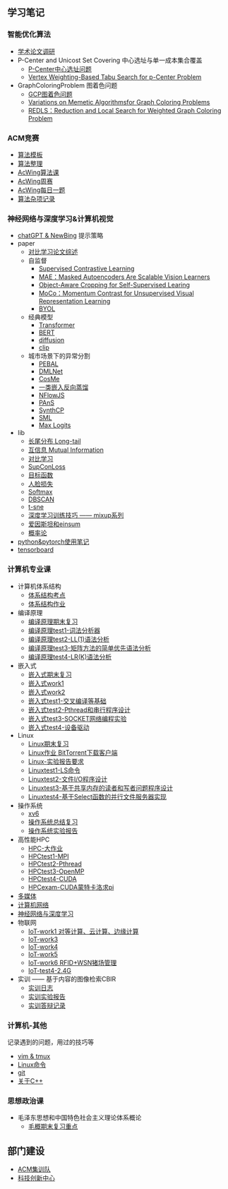 ## 学习笔记
### 智能优化算法
- [学术论文调研](MyNotes/02%20Smart/notes/学术论文调研.md)
- P-Center and Unicost Set Covering 中心选址与单一成本集合覆盖
	- [P-Center中心选址问题](MyNotes/02%20Smart/notes/P-Center中心选址问题.md)
	- [Vertex Weighting-Based Tabu Search for p-Center Problem](MyNotes/02%20Smart/paper/Vertex%20Weighting-Based%20Tabu%20Search%20for%20p-Center%20Problem.md)
- GraphColoringProblem 图着色问题
	- [GCP图着色问题](MyNotes/02%20Smart/notes/GCP图着色问题.md)
	- [Variations on Memetic Algorithmsfor Graph Coloring Problems](MyNotes/02%20Smart/paper/Variations%20on%20Memetic%20Algorithmsfor%20Graph%20Coloring%20Problems.md)
	- [REDLS：Reduction and Local Search for Weighted Graph Coloring Problem](MyNotes/02%20Smart/paper/REDLS：Reduction%20and%20Local%20Search%20for%20Weighted%20Graph%20Coloring%20Problem.md)

### ACM竞赛
- [算法模板](MyNotes/03%20Algorithm/算法模板.md)
- [算法整理](MyNotes/03%20Algorithm/算法整理.md)
- [AcWing算法课](MyNotes/03%20Algorithm/AcWing算法课.md)
- [AcWing周赛](MyNotes/03%20Algorithm/AcWing周赛.md)
- [AcWing每日一题](MyNotes/03%20Algorithm/AcWing每日一题.md)
- [算法杂项记录](MyNotes/03%20Algorithm/算法杂项记录.md)

### 神经网络与深度学习&计算机视觉
- [chatGPT & NewBing](MyNotes/01%20DL/notes/chatGPT%20&%20NewBing.md) 提示策略
- paper
	- [对比学习论文综述](MyNotes/01%20DL/对比学习/对比学习论文综述.md)
	- 自监督
		- [Supervised Contrastive Learning](MyNotes/01%20DL/对比学习/Supervised%20Contrastive%20Learning.md)
		- [MAE：Masked Autoencoders Are Scalable Vision Learners](MyNotes/01%20DL/自监督学习/MAE：Masked%20Autoencoders%20Are%20Scalable%20Vision%20Learners.md)
		- [Object-Aware Cropping for Self-Supervised Learing](MyNotes/01%20DL/自监督学习/Object-Aware%20Cropping%20for%20Self-Supervised%20Learing.md)
		- [MoCo：Momentum Contrast for Unsupervised Visual Representation Learning](MyNotes/01%20DL/对比学习/MoCo：Momentum%20Contrast%20for%20Unsupervised%20Visual%20Representation%20Learning.md)
		- [BYOL](MyNotes/01%20DL/对比学习/BYOL.md)
	- 经典模型
		- [Transformer](MyNotes/01%20DL/Transformer家族/Transformer.md)
		- [BERT](MyNotes/01%20DL/Transformer家族/BERT.md)
		- [diffusion](MyNotes/01%20DL/notes/diffusion.md)
		- [clip](MyNotes/01%20DL/对比学习/clip.md)
	- 城市场景下的异常分割
		- [PEBAL](MyNotes/01%20DL/异常分割/PEBAL.md)
		- [DMLNet](MyNotes/01%20DL/异常分割/DMLNet.md)
		- [CosMe](MyNotes/01%20DL/异常分割/CosMe.md)
		- [一类嵌入反向蒸馏](MyNotes/01%20DL/异常分割/一类嵌入反向蒸馏.md)
		- [NFlowJS](MyNotes/01%20DL/异常分割/NFlowJS.md)
		- [PAnS](MyNotes/01%20DL/异常分割/PAnS.md)
		- [SynthCP](MyNotes/01%20DL/异常分割/SynthCP.md)
		- [SML](MyNotes/01%20DL/异常分割/SML.md)
		- [Max Logits](MyNotes/01%20DL/异常分割/Max%20Logits.md)
- lib
	- [长尾分布 Long-tail](MyNotes/01%20DL/notes/长尾分布%20Long-tail.md)
	- [互信息 Mutual Information](MyNotes/01%20DL/notes/互信息%20Mutual%20Information.md)
	- [对比学习](MyNotes/01%20DL/对比学习/对比学习.md)
	- [SupConLoss](MyNotes/01%20DL/notes/SupConLoss.md)
	- [目标函数](MyNotes/01%20DL/notes/目标函数.md)
	- [人脸损失](MyNotes/01%20DL/notes/人脸损失.md)
	- [Softmax](MyNotes/01%20DL/notes/Softmax.md)
	- [DBSCAN](MyNotes/01%20DL/notes/DBSCAN.md)
	- [t-sne](MyNotes/01%20DL/notes/t-sne.md)
	- [深度学习训练技巧 —— mixup系列](MyNotes/01%20DL/notes/深度学习训练技巧%20——%20mixup系列.md)
	- [爱因斯坦和einsum](MyNotes/01%20DL/notes/爱因斯坦和einsum.md)
	- [概率论](概率论.md)
- [python&pytorch使用笔记](MyNotes/01%20DL/python&pytorch/python&pytorch使用笔记.md)
- [tensorboard](MyNotes/01%20DL/notes/tensorboard.md)

### 计算机专业课
- 计算机体系结构
	- [体系结构考点](MyNotes/04%20计算机/计算机体系结构/体系结构考点.md)
	- [体系结构作业](MyNotes/04%20计算机/计算机体系结构/体系结构作业.md)
- 编译原理
	- [编译原理期末复习](MyNotes/04%20计算机/编译原理/编译原理期末复习.md)
	- [编译原理test1-词法分析器](MyNotes/04%20计算机/编译原理/编译原理test1.md)
	- [编译原理test2-LL(1)语法分析](MyNotes/04%20计算机/编译原理/编译原理test2.md)
	- [编译原理test3-矩阵方法的简单优先语法分析](MyNotes/04%20计算机/编译原理/编译原理test3.md)
	- [编译原理test4-LR(K)语法分析](MyNotes/04%20计算机/编译原理/编译原理test4.md)
- 嵌入式
	- [嵌入式期末复习](MyNotes/04%20计算机/嵌入式/嵌入式期末复习.md)
	- [嵌入式work1](MyNotes/04%20计算机/嵌入式/嵌入式work1.md)
	- [嵌入式work2](MyNotes/04%20计算机/嵌入式/嵌入式work2.md)
	- [嵌入式test1-交叉编译等基础](MyNotes/04%20计算机/嵌入式/嵌入式test1.md)
	- [嵌入式test2-Pthread和串行程序设计](MyNotes/04%20计算机/嵌入式/嵌入式test2.md)
	- [嵌入式test3-SOCKET网络编程实验](MyNotes/04%20计算机/嵌入式/嵌入式test3.md)
	- [嵌入式test4-设备驱动](MyNotes/04%20计算机/嵌入式/嵌入式test4.md)
- Linux
	- [Linux期末复习](MyNotes/04%20计算机/Linux/Linux期末复习.md)
	- [Linux作业 BitTorrent下载客户端](MyNotes/04%20计算机/Linux/Linux作业%20BitTorrent下载客户端.md)
	- [Linux-实验报告要求](MyNotes/04%20计算机/Linux/Linux-实验报告要求.md)
	- [Linuxtest1-LS命令](MyNotes/04%20计算机/Linux/Linuxtest1.md)
	- [Linuxtest2-文件I/O程序设计](MyNotes/04%20计算机/Linux/Linuxtest2.md)
	- [Linuxtest3-基于共享内存的读者和写者问题程序设计](MyNotes/04%20计算机/Linux/Linuxtest3.md)
	- [Linuxtest4-基于Select函数的并行文件服务器实现](MyNotes/04%20计算机/Linux/Linuxtest4.md)
- 操作系统
	- [xv6](MyNotes/04%20计算机/操作系统/xv6.md)
	- [操作系统总结复习](MyNotes/04%20计算机/操作系统/操作系统总结复习.md)
	- [操作系统实验报告](MyNotes/04%20计算机/操作系统/操作系统实验报告.md)
- 高性能HPC
	- [HPC-大作业](MyNotes/04%20计算机/HPC/HPC-大作业.md)
	- [HPCtest1-MPI](MyNotes/04%20计算机/HPC/HPCtest1-MPI.md)
	- [HPCtest2-Pthread](MyNotes/04%20计算机/HPC/HPCtest2-Pthread.md)
	- [HPCtest3-OpenMP](MyNotes/04%20计算机/HPC/HPCtest3-OpenMP.md)
	- [HPCtest4-CUDA](MyNotes/04%20计算机/HPC/HPCtest4-CUDA.md)
	- [HPCexam-CUDA蒙特卡洛求pi](MyNotes/04%20计算机/HPC/HPCexam-CUDA蒙特卡洛求pi.md)
- [多媒体](MyNotes/04%20计算机/多媒体期末复习.md)
- [计算机网络](MyNotes/04%20计算机/计算计网络复习.md)
- [神经网络与深度学习](MyNotes/04%20计算机/神经网络与深度学习期末复习.md)
- 物联网
	- [IoT-work1 对等计算、云计算、边缘计算](MyNotes/04%20计算机/IoT/IoT-work1%20对等计算、云计算、边缘计算.md)
	- [IoT-work3](MyNotes/04%20计算机/IoT/IoT-work3.md)
	- [IoT-work4](MyNotes/04%20计算机/IoT/IoT-work4.md)
	- [IoT-work5](MyNotes/04%20计算机/IoT/IoT-work5.md)
	- [IoT-work6 RFID+WSN猪场管理](MyNotes/04%20计算机/IoT/IoT-work6%20RFID+WSN猪场管理.md)
	- [IoT-test4-2.4G](MyNotes/04%20计算机/IoT/IoT-test4-2.4G.md)
- 实训 —— 基于内容的图像检索CBIR
	- [实训日志](MyNotes/04%20计算机/实训/实训日志.md)
	- [实训实验报告](MyNotes/04%20计算机/实训/实训实验报告.md)
	- [实训答辩记录](MyNotes/04%20计算机/实训/实训答辩记录.md)

### 计算机-其他
记录遇到的问题，用过的技巧等
- [vim & tmux](MyNotes/01%20DL/notes/vim%20&%20tmux.md)
- [Linux命令](MyNotes/01%20DL/notes/Linux命令.md)
- [git](MyNotes/01%20DL/notes/git.md)
- [关于C++](MyNotes/02%20Smart/notes/关于C++.md)


### 思想政治课
- 毛泽东思想和中国特色社会主义理论体系概论
	- [毛概期末复习重点](MyNotes/04%20计算机/毛泽东思想和中国特色社会主义理论体系概论/毛概期末复习重点.md)


## 部门建设
- [ACM集训队](MyNotes/06%20部门建设/ACM集训队.md)
- [科技创新中心](MyNotes/06%20部门建设/科技创新中心.md)
